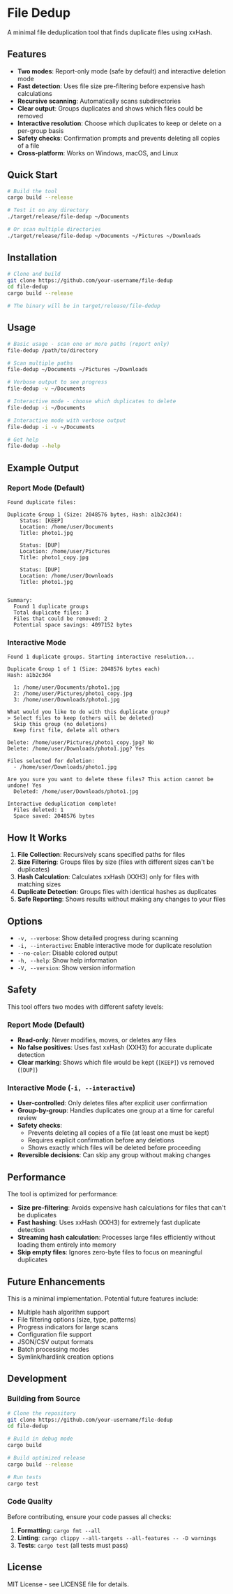 # File Dedup

A minimal file deduplication tool that finds duplicate files using xxHash.

## Features

- **Two modes**: Report-only mode (safe by default) and interactive deletion mode
- **Fast detection**: Uses file size pre-filtering before expensive hash calculations
- **Recursive scanning**: Automatically scans subdirectories
- **Clear output**: Groups duplicates and shows which files could be removed
- **Interactive resolution**: Choose which duplicates to keep or delete on a per-group basis
- **Safety checks**: Confirmation prompts and prevents deleting all copies of a file
- **Cross-platform**: Works on Windows, macOS, and Linux

## Quick Start

```bash
# Build the tool
cargo build --release

# Test it on any directory
./target/release/file-dedup ~/Documents

# Or scan multiple directories
./target/release/file-dedup ~/Documents ~/Pictures ~/Downloads
```

## Installation

```bash
# Clone and build
git clone https://github.com/your-username/file-dedup
cd file-dedup
cargo build --release

# The binary will be in target/release/file-dedup
```

## Usage

```bash
# Basic usage - scan one or more paths (report only)
file-dedup /path/to/directory

# Scan multiple paths
file-dedup ~/Documents ~/Pictures ~/Downloads

# Verbose output to see progress
file-dedup -v ~/Documents

# Interactive mode - choose which duplicates to delete
file-dedup -i ~/Documents

# Interactive mode with verbose output
file-dedup -i -v ~/Documents

# Get help
file-dedup --help
```

## Example Output

### Report Mode (Default)
```
Found duplicate files:

Duplicate Group 1 (Size: 2048576 bytes, Hash: a1b2c3d4):
    Status: [KEEP]
    Location: /home/user/Documents
    Title: photo1.jpg

    Status: [DUP]
    Location: /home/user/Pictures
    Title: photo1_copy.jpg

    Status: [DUP]
    Location: /home/user/Downloads
    Title: photo1.jpg


Summary:
  Found 1 duplicate groups
  Total duplicate files: 3
  Files that could be removed: 2
  Potential space savings: 4097152 bytes
```

### Interactive Mode
```
Found 1 duplicate groups. Starting interactive resolution...

Duplicate Group 1 of 1 (Size: 2048576 bytes each)
Hash: a1b2c3d4

  1: /home/user/Documents/photo1.jpg
  2: /home/user/Pictures/photo1_copy.jpg
  3: /home/user/Downloads/photo1.jpg

What would you like to do with this duplicate group?
> Select files to keep (others will be deleted)
  Skip this group (no deletions)
  Keep first file, delete all others

Delete: /home/user/Pictures/photo1_copy.jpg? No
Delete: /home/user/Downloads/photo1.jpg? Yes

Files selected for deletion:
  - /home/user/Downloads/photo1.jpg

Are you sure you want to delete these files? This action cannot be undone! Yes
  Deleted: /home/user/Downloads/photo1.jpg

Interactive deduplication complete!
  Files deleted: 1
  Space saved: 2048576 bytes
```

## How It Works

1. **File Collection**: Recursively scans specified paths for files
2. **Size Filtering**: Groups files by size (files with different sizes can't be duplicates)
3. **Hash Calculation**: Calculates xxHash (XXH3) only for files with matching sizes
4. **Duplicate Detection**: Groups files with identical hashes as duplicates
5. **Safe Reporting**: Shows results without making any changes to your files

## Options

- `-v, --verbose`: Show detailed progress during scanning
- `-i, --interactive`: Enable interactive mode for duplicate resolution
- `--no-color`: Disable colored output
- `-h, --help`: Show help information
- `-V, --version`: Show version information

## Safety

This tool offers two modes with different safety levels:

### Report Mode (Default)
- **Read-only**: Never modifies, moves, or deletes any files
- **No false positives**: Uses fast xxHash (XXH3) for accurate duplicate detection
- **Clear marking**: Shows which file would be kept (`[KEEP]`) vs removed (`[DUP]`)

### Interactive Mode (`-i, --interactive`)
- **User-controlled**: Only deletes files after explicit user confirmation
- **Group-by-group**: Handles duplicates one group at a time for careful review
- **Safety checks**: 
  - Prevents deleting all copies of a file (at least one must be kept)
  - Requires explicit confirmation before any deletions
  - Shows exactly which files will be deleted before proceeding
- **Reversible decisions**: Can skip any group without making changes

## Performance

The tool is optimized for performance:
- **Size pre-filtering**: Avoids expensive hash calculations for files that can't be duplicates
- **Fast hashing**: Uses xxHash (XXH3) for extremely fast duplicate detection
- **Streaming hash calculation**: Processes large files efficiently without loading them entirely into memory
- **Skip empty files**: Ignores zero-byte files to focus on meaningful duplicates

## Future Enhancements

This is a minimal implementation. Potential future features include:
- Multiple hash algorithm support
- File filtering options (size, type, patterns)
- Progress indicators for large scans
- Configuration file support
- JSON/CSV output formats
- Batch processing modes
- Symlink/hardlink creation options

## Development

### Building from Source

```bash
# Clone the repository
git clone https://github.com/your-username/file-dedup
cd file-dedup

# Build in debug mode
cargo build

# Build optimized release
cargo build --release

# Run tests
cargo test
```

### Code Quality

Before contributing, ensure your code passes all checks:

1. **Formatting**: `cargo fmt --all`
2. **Linting**: `cargo clippy --all-targets --all-features -- -D warnings`
3. **Tests**: `cargo test` (all tests must pass)

## License

MIT License - see LICENSE file for details.
